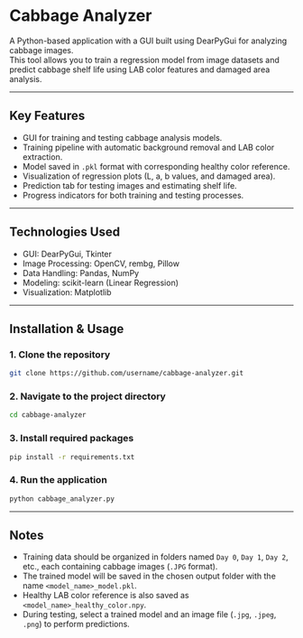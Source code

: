 # Cabbage Analyzer

A Python-based application with a GUI built using DearPyGui for analyzing cabbage images.  
This tool allows you to train a regression model from image datasets and predict cabbage shelf life using LAB color features and damaged area analysis.

---

## Key Features
- GUI for training and testing cabbage analysis models.
- Training pipeline with automatic background removal and LAB color extraction.
- Model saved in `.pkl` format with corresponding healthy color reference.
- Visualization of regression plots (L, a, b values, and damaged area).
- Prediction tab for testing images and estimating shelf life.
- Progress indicators for both training and testing processes.

---

## Technologies Used
- GUI: DearPyGui, Tkinter  
- Image Processing: OpenCV, rembg, Pillow  
- Data Handling: Pandas, NumPy  
- Modeling: scikit-learn (Linear Regression)  
- Visualization: Matplotlib  

---

## Installation & Usage

### 1. Clone the repository
```bash
git clone https://github.com/username/cabbage-analyzer.git
```

### 2. Navigate to the project directory
```bash
cd cabbage-analyzer
```

### 3. Install required packages
```bash
pip install -r requirements.txt
```

### 4. Run the application
```bash
python cabbage_analyzer.py
```

---

## Notes
- Training data should be organized in folders named `Day 0`, `Day 1`, `Day 2`, etc., each containing cabbage images (`.JPG` format).
- The trained model will be saved in the chosen output folder with the name `<model_name>_model.pkl`.
- Healthy LAB color reference is also saved as `<model_name>_healthy_color.npy`.
- During testing, select a trained model and an image file (`.jpg`, `.jpeg`, `.png`) to perform predictions.
